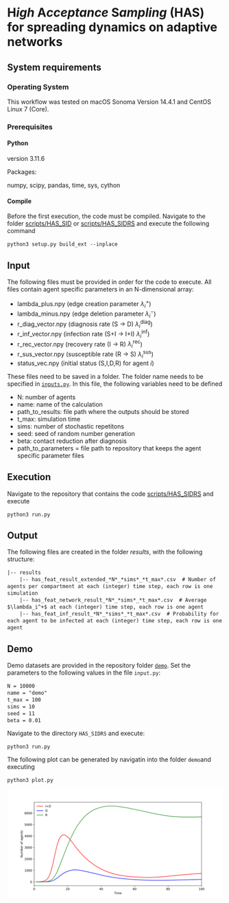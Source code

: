 # H*igh* A*cceptance* S*ampling* (HAS) for spreading dynamics on adaptive networks

## System requirements 

### Operating System

This workflow was tested on macOS Sonoma Version 14.4.1 and CentOS Linux 7 (Core). 

### Prerequisites
#### Python

version 3.11.6

Packages:

numpy,
scipy,
pandas,
time,
sys,
cython

#### Compile

Before the first execution, the code must be compiled. Navigate to the folder [scripts/HAS_SID](https://github.com/KleistLab/HAS/tree/main/scripts/HAS_SID) or [scripts/HAS_SIDRS](https://github.com/KleistLab/HAS/tree/main/scripts/HAS_SIDRS) and execute the following command

```
python3 setup.py build_ext --inplace
```

## Input

The following files must be provided in order for the code to execute. All files contain agent specific parameters in an N-dimensional array:
- lambda_plus.npy (edge creation parameter $\lambda_i^+$)
- lambda_minus.npy (edge deletion parameter $\lambda_i^-$)
- r_diag_vector.npy (diagnosis rate (S $\to$ D) $\lambda_i^{\text{diag}}$)
- r_inf_vector.npy (infection rate (S+I $\to$ I+I) $\lambda_i^{\text{inf}}$)
- r_rec_vector.npy (recovery rate (I $\to$ R) $\lambda_i^{\text{rec}}$)
- r_sus_vector.npy (susceptible rate (R $\to$ S) $\lambda_i^{\text{sus}}$)
- status_vec.npy (initial status (S,I,D,R) for agent $i$)

These files need to be saved in a folder. The folder name needs to be specified in [`inputs.py`](https://github.com/KleistLab/HAS/blob/main/scripts/HAS_SIDRS/inputs.py). In this file, the following variables need to be defined
- N: number of agents
- name: name of the calculation
- path_to_results: file path where the outputs should be stored
- t_max: simulation time
- sims: number of stochastic repetitons
- seed: seed of random number generation
- beta: contact reduction after diagnosis
- path_to_parameters = file path to repository that keeps the agent specific parameter files



## Execution

Navigate to the repository that contains the code [scripts/HAS_SIDRS](https://github.com/KleistLab/HAS/tree/main/scripts/HAS_SIDRS) and execute
```
python3 run.py
```

## Output
The following files are created in the folder *results*, with the following structure:
```
|-- results
 	|-- has_feat_result_extended_*N*_*sims*_*t_max*.csv  # Number of agents per compartment at each (integer) time step, each row is one simulation
	|-- has_feat_network_result_*N*_*sims*_*t_max*.csv  # Average $\lambda_i^+$ at each (integer) time step, each row is one agent
	|-- has_feat_inf_result_*N*_*sims*_*t_max*.csv  # Probability for each agent to be infected at each (integer) time step, each row is one agent
```

## Demo
Demo datasets are provided in the repository folder [`demo`](https://github.com/KleistLab/HAS/tree/main/demo). Set the parameters to the following values in the file `input.py`:
```
N = 10000
name = "demo"
t_max = 100
sims = 10
seed = 11
beta = 0.01
```

Navigate to the directory `HAS_SIDRS` and execute:
```
python3 run.py
```

The following plot can be generated by navigatin into the folder `demo`and executing
```
python3 plot.py
```
![alt text](https://github.com/KleistLab/HAS/blob/main/demo/results/plot.svg)






